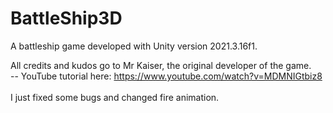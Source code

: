 # BattleShip3D
A battleship game developed with Unity version 2021.3.16f1.

All credits and kudos go to Mr Kaiser, the original developer of the game.<br/>  -- YouTube tutorial here: https://www.youtube.com/watch?v=MDMNIGtbiz8 <br/><br/>
I just fixed some bugs and changed fire animation.

